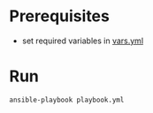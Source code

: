 # Prerequisites

- set required variables in [vars.yml](./vars.yml)

# Run

```
ansible-playbook playbook.yml
```